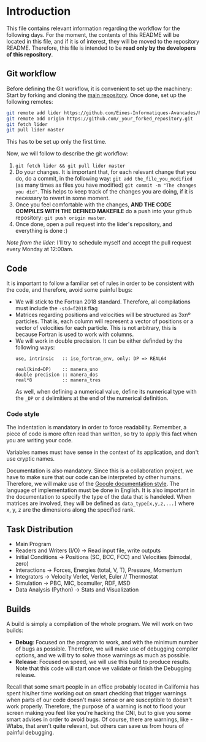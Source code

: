 # Introduction
This file contains relevant information regarding the workflow for the following days. For the moment,
the contents of this README will be located in this file, and if it is of interest, they will be moved
to the repository README. Therefore, this file is intended to be **read only by the developers of this repository**.

## Git workflow
Before defining the Git workflow, it is convenient to set up the machinery:
Start by forking and cloning the [main repository](https://github.com/Eines-Informatiques-Avancades/Project_I).
Once done, set up the following remotes:
```bash
git remote add lider https://github.com/Eines-Informatiques-Avancades/Project_I.git
git remote add origin https://github.com/_your_forked_repository.git
git fetch lider
git pull lider master
```

This has to be set up only the first time.

Now, we will follow to describe the git workflow:

1. `git fetch lider && git pull lider master`
2. Do your changes. It is important that, for each relevant change that you do, do a commit, in the following way: `git add the_file_you_modified` (as many times as files you have modified) `git commit -m "The changes you did"`. This helps 
to keep track of the changes you are doing, if it is necessary to revert in some moment.
2. Once you feel comfortable with the changes, **AND THE CODE COMPILES WITH THE DEFINED MAKEFILE** do a push into your github repository: `git push origin master`.
3. Once done, open a pull request into the lider's repository, and everything is done :)

_Note from the lider_: I'll try to schedule myself and accept the pull request every Monday at 12:00am.

## Code
It is important to follow a familiar set of rules in order to be consistent with the code, and therefore, avoid some painful bugs:

- We will stick to the Fortran 2018 standard. Therefore, all compilations must include the `-std=f2018` flag
- Matrices regarding positions and velocities will be structured as 3xnº particles. That is, each column will represent a vector of positions or a vector of velocities for each particle. This is not arbitrary, this is because Fortran is used to work with columns.
- We will work in double precission. It can be either definded by the following ways:
    ```Fortran
    use, intrinsic   :: iso_fortran_env, only: DP => REAL64
    
    real(kind=DP)    :: manera_uno
    double precision :: manera_dos
    real*8           :: manera_tres 
    ```
    As well, when defining a numerical value, define its numerical type with the `_DP` or `d` delimitiers at the end of the numerical definition.
### Code style

The indentation is mandatory in order to force readability. Remember, a piece of code is more often read than written, so try to apply this fact when you are writing your code. 

Variables names must have sense in the context of its application, and don't use cryptic names.

Documentation is also mandatory. Since this is a collaboration project, we have to make sure that our code can be interpreted by other humans. Therefore, we will make use of the [Google documentation style](https://sphinxcontrib-napoleon.readthedocs.io/en/latest/example_google.html). The language of implementation must be done in English. It is also important in the documentation to specify the type of the data that is handeled. When matrices are involved, they will be defined as `data_type[x,y,z,...]` where x, y, z are the dimensions along the specified rank.

## Task Distribution
- Main Program
- Readers and Writers (I/O) &rarr; Read input file, write outputs
- Initial Conditions &rarr; Positions (SC, BCC, FCC) and Velocities (bimodal, zero)
- Interactions &rarr; Forces, Energies (total, V, T), Pressure, Momentum
- Integrators &rarr; Velocity Verlet, Verlet, Euler // Thermostat
- Simulation &rarr; PBC, MIC, boxmuller, RDF, MSD
- Data Analysis (Python) &rarr; Stats and Visualization

## Builds
A build is simply a compilation of the whole program. We will work on two builds:

- **Debug**: Focused on the program to work, and with the minimum number of bugs as possible. Therefore, we will make use of debugging compiler options, and we will try to solve those warnings as much as possible.
- **Release**: Focused on speed, we will use this build to produce results. Note that this code will start once we validate or finish the Debugging release.

Recall that some smart people in an office probably located in California has spent his/her time working out on smart checking that trigger warnings when parts of our code doesn't make sense or are susceptible to doesn't work properly. Therefore, the purpose of a warning is not to flood your screen making you feel like you're hacking the CNI, but to give you some smart advises in order to avoid bugs. Of course, there are warnings, like -Wtabs, that aren't quite relevant, but others can save us from hours of painful debugging.